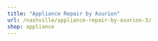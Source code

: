 ```yaml
---
title: "Appliance Repair by Asurion"
url: /nashville/appliance-repair-by-asurion-3/
shop: appliance
---
```

